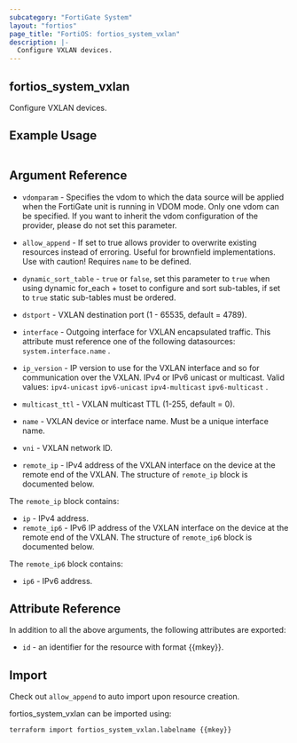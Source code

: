 ```yaml
---
subcategory: "FortiGate System"
layout: "fortios"
page_title: "FortiOS: fortios_system_vxlan"
description: |-
  Configure VXLAN devices.
---
```


## fortios_system_vxlan
Configure VXLAN devices.

## Example Usage

```hcl

```

## Argument Reference
* `vdomparam` - Specifies the vdom to which the data source will be applied when the FortiGate unit is running in VDOM mode. Only one vdom can be specified. If you want to inherit the vdom configuration of the provider, please do not set this parameter.
* `allow_append` - If set to true allows provider to overwrite existing resources instead of erroring. Useful for brownfield implementations. Use with caution! Requires `name` to be defined.
* `dynamic_sort_table` - `true` or `false`, set this parameter to `true` when using dynamic for_each + toset to configure and sort sub-tables, if set to `true` static sub-tables must be ordered.

* `dstport` - VXLAN destination port (1 - 65535, default = 4789).
* `interface` - Outgoing interface for VXLAN encapsulated traffic. This attribute must reference one of the following datasources: `system.interface.name` .
* `ip_version` - IP version to use for the VXLAN interface and so for communication over the VXLAN. IPv4 or IPv6 unicast or multicast. Valid values: `ipv4-unicast` `ipv6-unicast` `ipv4-multicast` `ipv6-multicast` .
* `multicast_ttl` - VXLAN multicast TTL (1-255, default = 0).
* `name` - VXLAN device or interface name. Must be a unique interface name.
* `vni` - VXLAN network ID.
* `remote_ip` - IPv4 address of the VXLAN interface on the device at the remote end of the VXLAN. The structure of `remote_ip` block is documented below.

The `remote_ip` block contains:

* `ip` - IPv4 address.
* `remote_ip6` - IPv6 IP address of the VXLAN interface on the device at the remote end of the VXLAN. The structure of `remote_ip6` block is documented below.

The `remote_ip6` block contains:

* `ip6` - IPv6 address.

## Attribute Reference

In addition to all the above arguments, the following attributes are exported:
* `id` - an identifier for the resource with format {{mkey}}.

## Import

Check out `allow_append` to auto import upon resource creation.

fortios_system_vxlan can be imported using:
```sh
terraform import fortios_system_vxlan.labelname {{mkey}}
```
